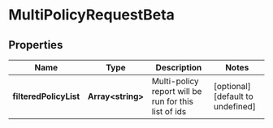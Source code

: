 # MultiPolicyRequestBeta

## Properties

Name | Type | Description | Notes
------------ | ------------- | ------------- | -------------
**filteredPolicyList** | **Array&lt;string&gt;** | Multi-policy report will be run for this list of ids | [optional] [default to undefined]

